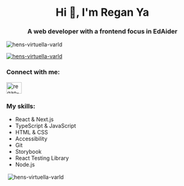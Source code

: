 <h1 align="center">Hi 👋, I'm Regan Ya</h1>
<h3 align="center">A web developer with a frontend focus in EdAider</h3>

<p align="left"> <img src="https://komarev.com/ghpvc/?username=hens-virtuella-varld&label=Profile%20views&color=0e75b6&style=flat" alt="hens-virtuella-varld" /> </p>

<p align="left"> <a href="https://github.com/ryo-ma/github-profile-trophy"><img src="https://github-profile-trophy.vercel.app/?username=hens-virtuella-varld" alt="hens-virtuella-varld" /></a> </p>

<h3 align="left">Connect with me:</h3>
<p align="left">
<a href="https://linkedin.com/in/regan-y" target="blank"><img align="center" src="https://raw.githubusercontent.com/rahuldkjain/github-profile-readme-generator/master/src/images/icons/Social/linked-in-alt.svg" alt="regan-y" height="30" width="40" /></a>
</p>

<h3 align="left">My skills:</h3>

- React & Next.js
- TypeScript & JavaScript
- HTML & CSS
- Accessibility
- Git
- Storybook
- React Testing Library
- Node.js

<p>&nbsp;<img align="center" src="https://github-readme-stats.vercel.app/api?username=hens-virtuella-varld&show_icons=true&locale=en" alt="hens-virtuella-varld" /></p>
